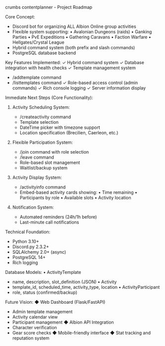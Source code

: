 crumbs contentplanner - Project Roadmap

Core Concept:
- Discord bot for organizing ALL Albion Online group activities
- Flexible system supporting:
  • Avalonian Dungeons (raids)
  • Ganking Parties
  • PvE Expeditions
  • Gathering Caravans
  • Faction Warfare
  • Hellgates/Crystal League
- Hybrid command system (both prefix and slash commands)
- PostgreSQL database backend

Key Features Implemented:
✓ Hybrid command system
✓ Database integration with health checks
✓ Template management system
  - /addtemplate command
  - /listtemplates command
✓ Role-based access control (admin commands)
✓ Rich console logging
✓ Server information display

Immediate Next Steps (Core Functionality):
1. Activity Scheduling System:
   - /createactivity command
   - Template selection
   - DateTime picker with timezone support
   - Location specification (Brecilien, Caerleon, etc.)

2. Flexible Participation System:
   - /join command with role selection
   - /leave command
   - Role-based slot management
   - Waitlist/backup system

3. Activity Display System:
   - /activityinfo command
   - Embed-based activity cards showing:
     • Time remaining
     • Participants by role
     • Available slots
     • Activity location

4. Notification System:
   - Automated reminders (24h/1h before)
   - Last-minute call notifications

Technical Foundation:
- Python 3.10+
- Discord.py 2.3.2+
- SQLAlchemy 2.0+ (async)
- PostgreSQL 14+
- Rich logging

Database Models:
• ActivityTemplate
  - name, description, slot_definition (JSON)
• Activity
  - template_id, scheduled_time, activity_type, location
• ActivityParticipant
  - role, status (confirmed/backup)

Future Vision:
◆ Web Dashboard (Flask/FastAPI)
  - Admin template management
  - Activity calendar view
  - Participant management
◆ Albion API Integration
  - Character verification
  - Gear score checks
◆ Mobile-friendly interface
◆ Stat tracking and reputation system

